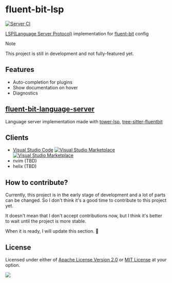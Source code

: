 # fluent-bit-lsp

[![Server CI](https://github.com/sh-cho/fluent-bit-lsp/actions/workflows/server-ci.yaml/badge.svg?event=push)](https://github.com/sh-cho/fluent-bit-lsp/actions/workflows/server-ci.yaml)

[LSP(Language Server Protocol)](https://microsoft.github.io/language-server-protocol/) implementation
for [fluent-bit](https://fluentbit.io/) config

> [!NOTE]
> This project is still in development and not fully-featured yet.

## Features

- Auto-completion for plugins
- Show documentation on hover
- Diagnostics

## [fluent-bit-language-server](./fluent-bit-language-server)

Language server implementation made
with [tower-lsp](https://github.com/ebkalderon/tower-lsp), [tree-sitter-fluentbit](https://github.com/sh-cho/tree-sitter-fluentbit)

## Clients

- [Visual Studio Code](./clients/vscode) [![Visual Studio Marketplace](https://img.shields.io/badge/-Visual_Studio_Marketplace-007ACC)](https://marketplace.visualstudio.com/items?itemName=sh-cho.vscode-fluent-bit) [![Visual Studio Marketplace](https://img.shields.io/badge/-Open_VSX_Registry-A60EE5)](https://open-vsx.org/extension/sh-cho/vscode-fluent-bit)
- nvim (TBD)
- helix (TBD)

## How to contribute?

Currently, this project is in the early stage of development and a lot of parts can be changed. So I don't think it's a good time to contribute to this project yet.

It doesn't mean that I don't accept contributions now, but I think it's better to wait until the project is more stable.

When it is ready, I will update this section. 🙏

## License

Licensed under either of [Apache License Version 2.0](LICENSE-APACHE) or [MIT License](LICENSE-MIT) at your option.


<!-- Analytics -->
<img referrerpolicy="no-referrer-when-downgrade" src="https://static.scarf.sh/a.png?x-pxid=5616ddac-9734-42c7-a7c1-43da139f146f" />
